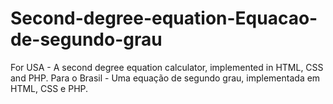 # Second-degree-equation-Equacao-de-segundo-grau
For USA - A second degree equation calculator, implemented in HTML, CSS and PHP. Para o Brasil - Uma equação de segundo grau, implementada em HTML, CSS e PHP.
